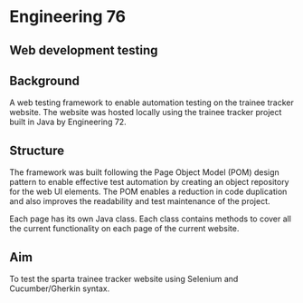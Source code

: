 # Engineering 76
## Web development testing

## Background

A web testing framework to enable automation testing on the trainee tracker website. The website was hosted locally using the trainee tracker project built in Java by Engineering 72.

## Structure 

The framework was built following the Page Object Model (POM) design pattern to enable effective test automation by creating an object repository for the web UI elements. The POM enables a reduction in code duplication and also improves the readability and test maintenance of the project.

Each page has its own Java class. Each class contains methods to cover all the current functionality on each page of the current website.

## Aim

To test the sparta trainee tracker website using Selenium and Cucumber/Gherkin syntax.
